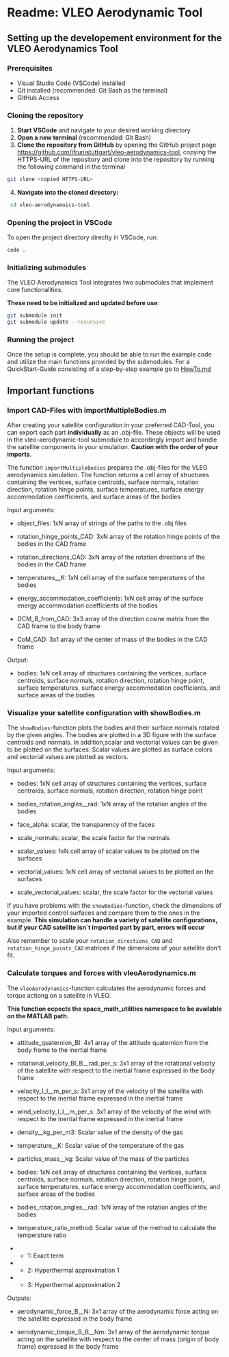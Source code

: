 # Readme: VLEO Aerodynamic Tool

 
## Setting up the developement environment for the VLEO Aerodynamics Tool
### Prerequisites 
- Visual Studio Code (VSCode) installed
- Git installed (recommended: Git Bash as the terminal)
- GitHub Access

### Cloning the repository

1. **Start VSCode** and navigate to your desired working directory
2. **Open a new terminal** (recommended: Git Bash)
3. **Clone the repository from GitHub** by opening the GitHub project page https://github.com/ifrunistuttgart/vleo-aerodynamics-tool, copying the HTTPS-URL of the repository and clone into the repository by running the following command in the terminal 
````bash
git clone <copied HTTPS-URL>
````
4. **Navigate into the cloned directory:**
````bash
 cd vleo-aerodynamoics-tool
 ````
### Opening the project in VSCode

To open the project directory direclty in VSCode, run:
````bash
code .
````

### Initializing submodules
The VLEO Aerodynamics Tool integrates two submodules that implement core functionalities. 

**These need to be initialized and updated before use**:
````bash
git submodule init
git submodule update --recursive
````

### Running the project
Once the setup is complete, you should be able to run the example code and utilize the main functions provided by the submodules.
For a QuickStart-Guide consisting of a step-by-step example go to [HowTo.md](HowTo.md)

## Important functions

### Import CAD-Files with importMultipleBodies.m

After creating your satellite configuration in your preferred CAD-Tool, you can export each part **individually** as an .obj-file. These objects will be used in the vleo-aerodynamic-tool submodule to accordingly import and handle the satellite components in your simulation.
**Caution with the order of your imports**. 

The function ``importMultipleBodies`` prepares the .obj-files for the VLEO aerodynamics simulation. The function returns a cell array of structures containing the vertices, surface centroids, surface normals, rotation direction, rotation hinge points, surface temperatures, surface energy accommodation coefficients, and surface areas of the bodies

Input arguments:

- object_files: 1xN array of strings of the paths to the .obj files

- rotation_hinge_points_CAD: 3xN array of the rotation hinge points of the bodies in the CAD frame

- rotation_directions_CAD: 3xN array of the rotation directions of the bodies in the CAD frame

- temperatures__K: 1xN cell array of the surface temperatures of the bodies

- energy_accommodation_coefficients: 1xN cell array of the surface energy accommodation coefficients of the bodies

- DCM_B_from_CAD: 3x3 array of the direction cosine matrix from the CAD frame to the body frame

- CoM_CAD: 3x1 array of the center of mass of the bodies in the CAD frame

Output: 

- bodies: 1xN cell array of structures containing the vertices, surface centroids, surface normals, rotation direction, rotation hinge point, surface temperatures, surface energy accommodation coefficients, and surface areas of the bodies

### Visualize your satellite configuration with showBodies.m
The ``showBodies``-function plots the bodies and their surface normals rotated by the given angles. The bodies are plotted in a 3D figure with the surface centroids and normals. In addition,scalar and vectorial values can be given to be plotted on the surfaces. Scalar values are plotted as surface colors and vectorial values are plotted as vectors.

Input arguments:

- bodies: 1xN cell array of structures containing the vertices, surface centroids, surface normals, rotation direction, rotation hinge point

- bodies_rotation_angles__rad: 1xN array of the rotation angles of the bodies

- face_alpha: scalar, the transparency of the faces

- scale_normals: scalar, the scale factor for the normals

- scalar_values: 1xN cell array of scalar values to be plotted on the surfaces

- vectorial_values: 1xN cell array of vectorial values to be plotted on the surfaces

- scale_vectorial_values: scalar, the scale factor for the vectorial values

If you have problems with the ``showBodies``-function, check the dimensions of your imported control surfaces and compare them to the ones in the example. **This simulation can handle a variety of satellite configurations, but if your CAD satellite isn´t imported part by part, errors will occur**

Also remember to scale your ``rotation_directions_CAD`` and ``rotation_hinge_points_CAD`` matrices if the dimensions of your satellite don't fit.

### Calculate torques and forces with vleoAerodynamics.m

The ``vleoAerodynamics``-function calculates the aerodynamic forces and torque actiong on a satellite in VLEO.

**This function ecpects the space_math_utilities namespace to be available on the MATLAB path.**

Input arguments:

- attitude_quaternion_BI: 4x1 array of the attitude quaternion from the body frame to the inertial frame

- rotational_velocity_BI_B__rad_per_s: 3x1 array of the rotational velocity of the satellite with respect to the inertial frame expressed in the body frame

- velocity_I_I__m_per_s: 3x1 array of the velocity of the satellite with respect to the inertial frame expressed in the inertial frame

- wind_velocity_I_I__m_per_s: 3x1 array of the velocity of the wind with respect to the inertial frame expressed in the inertial frame

- density__kg_per_m3: Scalar value of the density of the gas

- temperature__K: Scalar value of the temperature of the gas

- particles_mass__kg: Scalar value of the mass of the particles

- bodies: 1xN cell array of structures containing the vertices, surface centroids, surface normals, rotation direction, rotation hinge point, surface temperatures, surface energy accommodation coefficients, and surface areas of the bodies

- bodies_rotation_angles__rad: 1xN array of the rotation angles of the bodies

- temperature_ratio_method: Scalar value of the method to calculate the temperature ratio
- - 1: Exact term 
- - 2: Hyperthermal approximation 1 
- - 3: Hyperthermal approximation 2

Outputs:

- aerodynamic_force_B__N: 3x1 array of the aerodynamic force acting on the satellite expressed in the body frame

- aerodynamic_torque_B_B__Nm: 3x1 array of the aerodynamic torque acting on the satellite with respect to the center of mass (origin of body frame) expressed in the body frame

